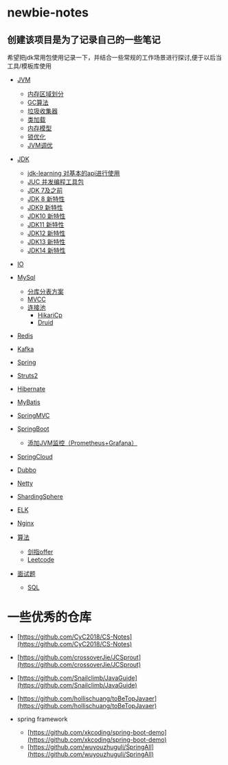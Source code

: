 # newbie-notes

## 创建该项目是为了记录自己的一些笔记
希望把jdk常用包使用记录一下，并结合一些常规的工作场景进行探讨,便于以后当工具/模板库使用

- [JVM]()
    - [内存区域划分]()
    - [GC算法]()
    - [垃圾收集器]()
    - [类加载]()
    - [内存模型]()
    - [锁优化]()
    - [JVM调优]()
- [JDK]()
    - [jdk-learning 对基本的api进行使用](https://github.com/chen-yuhao/newbie-notes/blob/master/doc/jdk-learning/jdk-learning.md)
    - [JUC 并发编程工具包](https://github.com/chen-yuhao/newbie-notes/blob/master/doc/jdk-learning/juc.md)
    - [JDK 7及之前](https://github.com/chen-yuhao/newbie-notes/blob/master/doc/jdk-learning/pre-version.md)
    - [JDK 8 新特性](https://github.com/chen-yuhao/newbie-notes/blob/master/doc/jdk-learning/java8.md)
    - [JDK9 新特性]()
    - [JDK10 新特性]()
    - [JDK11 新特性]()
    - [JDK12 新特性]()
    - [JDK13 新特性]()
    - [JDK14 新特性]()
- [IO]()
- [MySql]()
    - [分库分表方案]()
    - [MVCC]()
    - [连接池]()
        - [HikariCp]()
        - [Druid]()
- [Redis]()
- [Kafka]()
- [Spring]()
- [Struts2]()
- [Hibernate]()
- [MyBatis]()
- [SpringMVC]()
- [SpringBoot]()
    - [添加JVM监控（Prometheus+Grafana）]()
- [SpringCloud]()
- [Dubbo]()
- [Netty]()
- [ShardingSphere]()
- [ELK]()
- [Nginx]()
- [算法]()
    - [剑指offer]()
    - [Leetcode]()


- [面试题](https://github.com/chen-yuhao/newbie-notes/blob/master/doc/interview-quetions/interview-quetions.md)
    - [SQL](https://github.com/chen-yuhao/newbie-notes/blob/master/doc/interview-quetions/sql/sql.md)

# 一些优秀的仓库
- [https://github.com/CyC2018/CS-Notes](https://github.com/CyC2018/CS-Notes)
- [https://github.com/crossoverJie/JCSprout](https://github.com/crossoverJie/JCSprout)
- [https://github.com/Snailclimb/JavaGuide](https://github.com/Snailclimb/JavaGuide)
- [https://github.com/hollischuang/toBeTopJavaer](https://github.com/hollischuang/toBeTopJavaer)

- spring framework
    - [https://github.com/xkcoding/spring-boot-demo](https://github.com/xkcoding/spring-boot-demo)
    - [https://github.com/wuyouzhuguli/SpringAll](https://github.com/wuyouzhuguli/SpringAll)